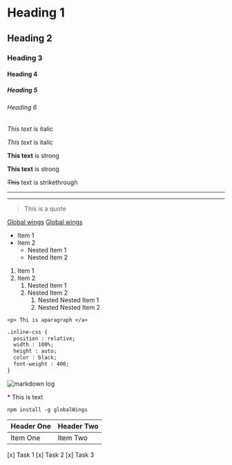 <!-- Heading -->
# Heading 1
## Heading 2
### Heading 3
#### Heading 4
##### Heading 5
###### Heading 6

<!-- Italics -->
*This text* is italic

_This text_ is italic

<!-- Strong -->
**This text** is strong

__This text__ is strong

<!-- Strikethrough -->
~~This~~ text is strikethrough

<!-- Horizontal Rule -->
---
___

<!-- Backquote -->
> This is a quote

<!-- Link -->
[Global wings](http://www.globalwings.com)
[Global wings](http://www.globalwings.com "Software Tech")

<!-- Unorder list -->
* Item 1
* Item 2
    * Nested Item 1
    * Nested Item 2

<!-- Order list -->
1. Item 1
2. Item 2
    1. Nested Item 1
    2. Nested Item 2
        1. Nested Nested Item 1
        2. Nested Nested Item 2  

<!-- Inline code block -->
`<p> Thi is aparagraph </a>`

<!-- Multiline code block -->
```html
.inline-css {  
  position : relative;
  width : 100%;
  height : auto;
  color : black;
  font-weight : 400;
}
```
<!--  Images -->
![markdown log](https://markdown-here.com/img/icon256.png)

<!-- Escape the Special Character -->
\* This is text

<!-- Code Blocks -->
```
npm install -g globalWings
```

<!-- Tables -->
| Header One     | Header Two     |
| :------------- | :------------- |
| Item One       | Item Two       |


<!-- Task List -->
[x] Task 1
[x] Task 2
[x] Task 3
